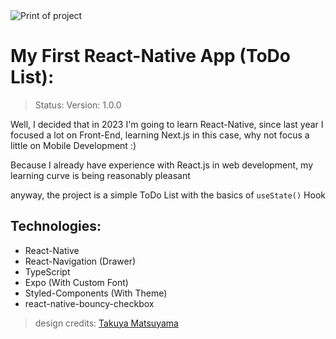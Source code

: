 <img src="https://images2.imgbox.com/88/04/HwMhfMQC_o.png" alt="Print of project" >

# My First React-Native App (ToDo List):

> Status: Version: 1.0.0

Well, I decided that in 2023 I'm going to learn React-Native, since last year I focused a lot on Front-End, learning Next.js in this case, why not focus a little on Mobile Development :)

Because I already have experience with React.js in web development, my learning curve is being reasonably pleasant

anyway, the project is a simple ToDo List with the basics of <code>useState()</code> Hook

## Technologies:

- React-Native
- React-Navigation (Drawer)
- TypeScript
- Expo (With Custom Font)
- Styled-Components (With Theme)
- react-native-bouncy-checkbox

> design credits: <a href="https://github.com/craftzdog" >Takuya Matsuyama</a>
